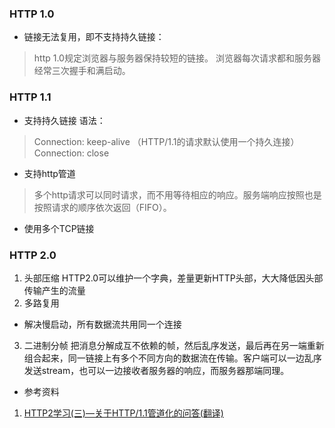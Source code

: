 ### HTTP 1.0
* 链接无法复用，即不支持持久链接：
> http 1.0规定浏览器与服务器保持较短的链接。
> 浏览器每次请求都和服务器经常三次握手和满启动。

### HTTP 1.1
* 支持持久链接
语法：
> Connection: keep-alive （HTTP/1.1的请求默认使用一个持久连接）
> Connection: close

* 支持http管道
> 多个http请求可以同时请求，而不用等待相应的响应。服务端响应按照也是按照请求的顺序依次返回（FIFO）。
* 使用多个TCP链接


### HTTP 2.0
1. 头部压缩
HTTP2.0可以维护一个字典，差量更新HTTP头部，大大降低因头部传输产生的流量
2. 多路复用
* 解决慢启动，所有数据流共用同一个连接
3. 二进制分帧
把消息分解成互不依赖的帧，然后乱序发送，最后再在另一端重新组合起来，同一链接上有多个不同方向的数据流在传输。客户端可以一边乱序发送stream，也可以一边接收者服务器的响应，而服务器那端同理。


- 参考资料
1. [HTTP2学习(三)—关于HTTP/1.1管道化的问答(翻译)](https://jiaolonghuang.github.io/2015/08/16/http-pipelining/)

